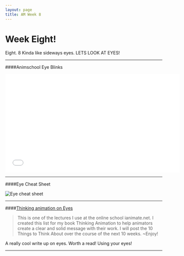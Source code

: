 ```yaml
---
layout: page
title: AM Week 8
---
```


# Week Eight!

Eight. 8 Kinda like sideways eyes. LETS LOOK AT EYES!

----

####Animschool Eye Blinks

<div class="js-video [vimeo, widescreen]"><iframe width="560" height="315" src="//www.youtube-nocookie.com/embed/73jRo4fwU3I" frameborder="0" allowfullscreen></iframe></div>

----

####Eye Cheat Sheet

![Eye cheat sheet](http://www.nlpu.com/Articles/eyemov1.gif)

----

####[Thinking animation on Eyes](http://thinkinganimationbook.blogspot.co.nz/2012/07/ten-things-to-think-about-9-eyes.html)

>This is one of the lectures I use at the online school ianimate.net.  I created this list for my book Thinking Animation to help animators create a clear and solid message with their work.  I will post the 10 Things to Think About over the course of the next 10 weeks.  ~Enjoy!

A really cool write up on eyes. Worth a read! Using your eyes!

----
